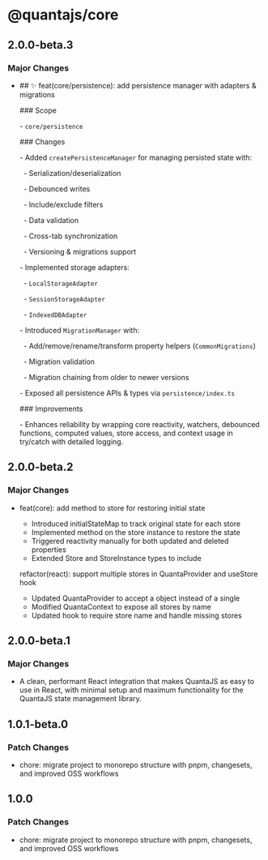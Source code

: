 # @quantajs/core

## 2.0.0-beta.3

### Major Changes

- \## ✨ feat(core/persistence): add persistence manager with adapters \& migrations

    \### Scope

    \- `core/persistence`

    \### Changes

    \- Added `createPersistenceManager` for managing persisted state with:

    &nbsp; - Serialization/deserialization

    &nbsp; - Debounced writes

    &nbsp; - Include/exclude filters

    &nbsp; - Data validation

    &nbsp; - Cross-tab synchronization

    &nbsp; - Versioning \& migrations support

    \- Implemented storage adapters:

    &nbsp; - `LocalStorageAdapter`

    &nbsp; - `SessionStorageAdapter`

    &nbsp; - `IndexedDBAdapter`

    \- Introduced `MigrationManager` with:

    &nbsp; - Add/remove/rename/transform property helpers (`CommonMigrations`)

    &nbsp; - Migration validation

    &nbsp; - Migration chaining from older to newer versions

    \- Exposed all persistence APIs \& types via `persistence/index.ts`

    \### Improvements

    \- Enhances reliability by wrapping core reactivity, watchers, debounced functions, computed values, store access, and context usage in try/catch with detailed logging.

## 2.0.0-beta.2

### Major Changes

- feat(core): add method to store for restoring initial state
    - Introduced initialStateMap to track original state for each store
    - Implemented method on the store instance to restore the state
    - Triggered reactivity manually for both updated and deleted properties
    - Extended Store and StoreInstance types to include

    refactor(react): support multiple stores in QuantaProvider and useStore hook
    - Updated QuantaProvider to accept a object instead of a single
    - Modified QuantaContext to expose all stores by name
    - Updated hook to require store name and handle missing stores

## 2.0.0-beta.1

### Major Changes

- A clean, performant React integration that makes QuantaJS as easy to use in React, with minimal setup and maximum functionality for the QuantaJS state management library.

## 1.0.1-beta.0

### Patch Changes

- chore: migrate project to monorepo structure with pnpm, changesets, and improved OSS workflows

## 1.0.0

### Patch Changes

- chore: migrate project to monorepo structure with pnpm, changesets, and improved OSS workflows
